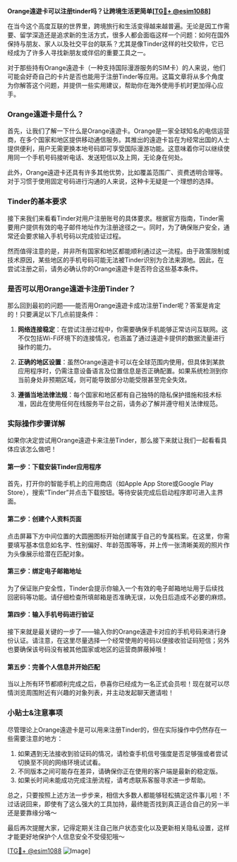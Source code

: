 **Orange遠遊卡可以注册tinder吗？让跨境生活更简单[[TG💪+ @esim1088](https://t.me/s/esim1088)]**

在当今这个高度互联的世界里，跨境旅行和生活变得越来越普遍。无论是因工作需要、留学深造还是追求新的生活方式，很多人都会面临这样一个问题：如何在国外保持与朋友、家人以及社交平台的联系？尤其是像Tinder这样的社交软件，它已经成为了许多人寻找新朋友或伴侣的重要工具之一。

对于那些持有Orange遠遊卡（一种支持国际漫游服务的SIM卡）的人来说，他们可能会好奇自己的卡片是否也能用于注册Tinder等应用。这篇文章将从多个角度为你解答这个问题，并提供一些实用建议，帮助你在海外使用手机时更加得心应手。

### Orange遠遊卡是什么？

首先，让我们了解一下什么是Orange遠遊卡。Orange是一家全球知名的电信运营商，在多个国家和地区提供移动通信服务。其推出的遠遊卡旨在为经常出国的人士提供便利，用户无需更换本地号码即可享受国际漫游功能。这意味着你可以继续使用同一个手机号码接听电话、发送短信以及上网，无论身在何处。

此外，Orange遠遊卡还具有许多其他优势，比如覆盖范围广、资费透明合理等。对于习惯于使用固定号码进行沟通的人来说，这种卡无疑是一个理想的选择。

### Tinder的基本要求

接下来我们来看看Tinder对用户注册账号的具体要求。根据官方指南，Tinder需要用户提供有效的电子邮件地址作为注册途径之一。同时，为了确保账户安全，通常还会要求输入手机号码以完成验证过程。

然而值得注意的是，并非所有国家和地区都能顺利通过这一流程。由于政策限制或技术原因，某些地区的手机号码可能无法被Tinder识别为合法来源地。因此，在尝试注册之前，请务必确认你的Orange遠遊卡是否符合这些基本条件。

### 是否可以用Orange遠遊卡注册Tinder？

那么回到最初的问题——能否用Orange遠遊卡成功注册Tinder呢？答案是肯定的！只要满足以下几点前提条件：

1. **网络连接稳定**：在尝试注册过程中，你需要确保手机能够正常访问互联网。这不仅包括Wi-Fi环境下的连接情况，也涵盖了通过遠遊卡提供的数据流量进行操作的能力。
   
2. **正确的地区设置**：虽然Orange遠遊卡可以在全球范围内使用，但具体到某款应用程序时，仍需注意设备语言及位置信息是否正确配置。如果系统检测到你当前身处非预期区域，则可能导致部分功能受限甚至完全失效。

3. **遵循当地法律法规**：每个国家和地区都有自己独特的隐私保护措施和技术标准，因此在使用任何在线服务平台之前，请务必了解并遵守相关法律规范。

### 实际操作步骤详解

如果你决定尝试用Orange遠遊卡来注册Tinder，那么接下来就让我们一起看看具体应该怎么做吧！

#### 第一步：下载安装Tinder应用程序
首先，打开你的智能手机上的应用商店（如Apple App Store或Google Play Store），搜索“Tinder”并点击下载按钮。等待安装完成后启动程序即可进入主界面。

#### 第二步：创建个人资料页面
点击屏幕下方中间位置的大圆圈图标开始创建属于自己的专属档案。在这里，你需要填写基本信息如名字、性别偏好、年龄范围等等，并上传一张清晰美观的照片作为头像展示给潜在匹配对象。

#### 第三步：绑定电子邮箱地址
为了保证账户安全性，Tinder会提示你输入一个有效的电子邮箱地址用于后续找回密码等功能。请仔细检查所填邮箱是否准确无误，以免日后造成不必要的麻烦。

#### 第四步：输入手机号码进行验证
接下来就是最关键的一步了——输入你的Orange遠遊卡对应的手机号码来进行身份认证。请注意，在这里尽量选择一个经常使用的号码以便接收验证码短信；另外也要确保该号码没有被其他国家或地区的运营商屏蔽掉哦！

#### 第五步：完善个人信息并开始匹配
当以上所有环节都顺利完成之后，恭喜你已经成为一名正式会员啦！现在就可以尽情浏览周围附近有兴趣的对象列表，并主动发起聊天邀请啦！

### 小贴士&注意事项

尽管理论上Orange遠遊卡是可以用来注册Tinder的，但在实际操作中仍然存在一些需要注意的地方：

1. 如果遇到无法接收到验证码的情况，请检查手机信号强度是否足够强或者尝试切换至不同的网络环境试试看。
2. 不同版本之间可能存在差异，请确保你正在使用的客户端是最新的稳定版。
3. 如果长时间未能成功完成注册流程，请考虑联系客服寻求进一步帮助。

总之，只要按照上述方法一步步来，相信大多数人都能够轻松搞定这件事儿啦！不过话说回来，即使有了这么强大的工具加持，最终能否找到真正适合自己的另一半还是要靠缘分咯～

最后再次提醒大家，记得定期关注自己账户状态变化以及更新相关隐私设置，这样才能更好地保护个人信息安全不受侵犯哦～

[[TG💪+ @esim1088](https://t.me/s/esim1088) ![Image](https://i.postimg.cc/4NQfJmqS/Snipaste-2025-05-13-00-14-12.png)]